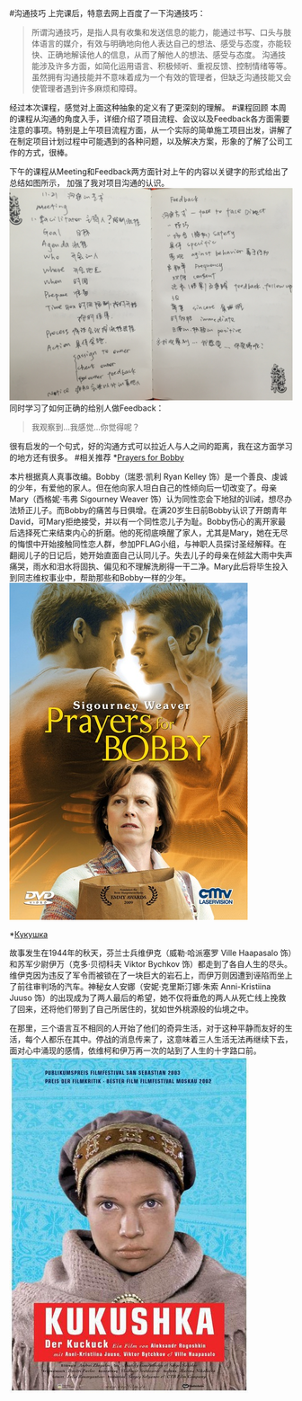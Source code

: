 #沟通技巧
上完课后，特意去网上百度了一下沟通技巧：
>所谓沟通技巧，是指人具有收集和发送信息的能力，能通过书写、口头与肢体语言的媒介，有效与明确地向他人表达自己的想法、感受与态度，亦能较快、正确地解读他人的信息，从而了解他人的想法、感受与态度。 沟通技能涉及许多方面，如简化运用语言、积极倾听、重视反馈、控制情绪等等。虽然拥有沟通技能并不意味着成为一个有效的管理者，但缺乏沟通技能又会使管理者遇到许多麻烦和障碍。

经过本次课程，感觉对上面这种抽象的定义有了更深刻的理解。
#课程回顾
本周的课程从沟通的角度入手，详细介绍了项目流程、会议以及Feedback各方面需要注意的事项。特别是上午项目流程方面，从一个实际的简单施工项目出发，讲解了在制定项目计划过程中可能遇到的各种问题，以及解决方案，形象的了解了公司工作的方式，很棒。

下午的课程从Meeting和Feedback两方面针对上午的内容以关键字的形式给出了总结如图所示，
加强了我对项目沟通的认识。
![Keywords](images/IMG_1132.JPG)
同时学习了如何正确的给别人做Feedback：

>我观察到...我感觉...你觉得呢？

很有启发的一个句式，好的沟通方式可以拉近人与人之间的距离，我在这方面学习的地方还有很多。
#相关推荐
*[Prayers for Bobby](http://movie.douban.com/subject/3154003/)

本片根据真人真事改编。Bobby（瑞恩·凯利 Ryan Kelley 饰）是一个善良、虔诚的少年，有爱他的家人。但在他向家人坦白自己的性倾向后一切改变了。母亲Mary（西格妮·韦弗 Sigourney Weaver 饰）认为同性恋会下地狱的训诫，想尽办法矫正儿子。而Bobby的痛苦与日俱增。在满20岁生日前Bobby认识了开朗青年David，可Mary拒绝接受，并以有一个同性恋儿子为耻。Bobby伤心的离开家最后选择死亡来结束内心的折磨。他的死彻底唤醒了家人，尤其是Mary，她在无尽的悔恨中开始接触同性恋人群，参加PFLAG小组，与神职人员探讨圣经解释。在翻阅儿子的日记后，她开始直面自己认同儿子。失去儿子的母亲在倾盆大雨中失声痛哭，雨水和泪水将固执、偏见和不理解洗刷得一干二净。Mary此后将毕生投入到同志维权事业中，帮助那些和Bobby一样的少年。
![pictures](images/p1662271370.jpg)

*[Кукушка](http://movie.douban.com/subject/1308097/)

故事发生在1944年的秋天，芬兰士兵维伊克（威勒·哈派塞罗 Ville Haapasalo 饰）和苏军少尉伊万（克多·贝彻科夫 Viktor Bychkov 饰）都走到了各自人生的尽头。维伊克因为违反了军令而被锁在了一块巨大的岩石上，而伊万则因遭到诬陷而坐上了前往审判场的汽车。神秘女人安娜（安妮·克里斯汀娜·朱索 Anni-Kristiina Juuso 饰）的出现成为了两人最后的希望，她不仅将垂危的两人从死亡线上挽救了回来，还将他们带到了自己所居住的，犹如世外桃源般的仙境之中。 
 
在那里，三个语言互不相同的人开始了他们的奇异生活，对于这种平静而友好的生活，每个人都乐在其中。停战的消息传来了，这意味着三人生活无法再继续下去，面对心中涌现的感情，依维柯和伊万再一次的站到了人生的十字路口前。
![pictures](images/p2088338303.jpg)
